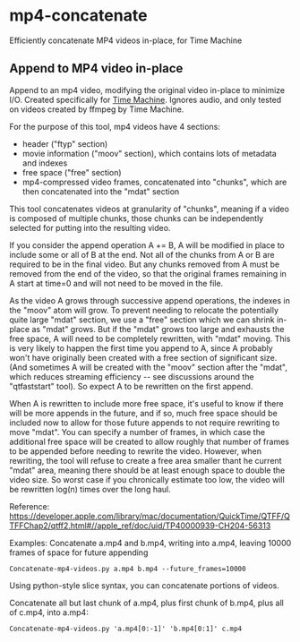 # mp4-concatenate
Efficiently concatenate MP4 videos in-place, for Time Machine

Append to MP4 video in-place
-------------------------------

Append to an mp4 video, modifying the original video in-place to minimize I/O.  Created specifically for [Time Machine](http://timemachine.cmucreatelab.org/wiki/Main_Page).  Ignores audio, and only tested on videos created by ffmpeg by Time Machine.

For the purpose of this tool, mp4 videos have 4 sections:
- header ("ftyp" section)
- movie information ("moov" section), which contains lots of metadata and indexes
- free space ("free" section)
- mp4-compressed video frames, concatenated into "chunks", which are then concatenated into the "mdat" section

This tool concatenates videos at granularity of "chunks", meaning if a video is composed of multiple chunks, those chunks can be independently selected for putting into the resulting video.

If you consider the append operation A += B, A will be modified in place to include some or all of B at the end.  Not all of the chunks from A or B are required to be in the final video.  But any chunks removed from A must be removed from the end of the video, so that the original frames remaining in A start at time=0 and will not need to be moved in the file.

As the video A grows through successive append operations, the indexes in the "moov" atom will grow.  To prevent needing to relocate the potentially quite large "mdat" section, we use a "free" section which we can shrink in-place as "mdat" grows.  But if the "mdat" grows too large and exhausts the free space, A will need to be completely rewritten, with "mdat" moving.  This is very likely to happen the first time you append to A, since A probably won't have originally been created with a free section of significant size.  (And sometimes A will be created with the "moov" section after the "mdat", which reduces streaming efficiency -- see discussions around the "qtfaststart" tool).  So expect A to be rewritten on the first append.

When A is rewritten to include more free space, it's useful to know if there will be more appends in the future, and if so, much free space should be included now to allow for those future appends to not require rewriting to move "mdat".  You can specify a number of frames, in which case the additional free space will be created to allow roughly that number of frames to be appended before needing to rewrite the video.  However, when rewriting, the tool will refuse to create a free area smaller thant he current "mdat" area, meaning there should be at least enough space to double the video size.  So worst case if you chronically estimate too low, the video will be rewritten log(n) times over the long haul.

Reference:  https://developer.apple.com/library/mac/documentation/QuickTime/QTFF/QTFFChap2/qtff2.html#//apple_ref/doc/uid/TP40000939-CH204-56313

Examples:
Concatenate a.mp4 and b.mp4, writing into a.mp4, leaving 10000 frames of space for future appending

    Concatenate-mp4-videos.py a.mp4 b.mp4 --future_frames=10000

Using python-style slice syntax, you can concatenate portions of videos.

Concatenate all but last chunk of a.mp4, plus first chunk of b.mp4, plus all of c.mp4, into a.mp4:

    Concatenate-mp4-videos.py 'a.mp4[0:-1]' 'b.mp4[0:1]' c.mp4
